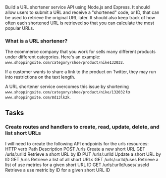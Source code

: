 Build a URL shortener service API using Node.js and Express. It should allow users to submit a URL and receive a "shortened" code, or ID, that can be used to retrieve the original URL later. It should also keep track of how often each shortened URL is retrieved so that you can calculate the most popular URLs.

### What is a URL shortener?
The ecommerce company that you work for sells many different products under different categories. Here's an example: `www.shoppingsite.com/category/shoe/product/nike132032`.

If a customer wants to share a link to the product on Twitter, they may run into restrictions on the text length.

A URL shortener service overcomes this issue by shortening `www.shoppingsite.com/category/shoe/product/nike/132032` to `www.shoppingsite.com/8d13lk2k`.

## Tasks 
### Create routes and handlers to create, read, update, delete, and list short URLs
I will need to create the following API endpoints for the urls resources:
HTTP verb	Path	Description
POST	/urls	Create a new short URL
GET	/urls/:urlId	Retrieve a short URL by ID
PUT	/urls/:urlId	Update a short URL by ID
GET	/urls	Retrieve a list of all short URLs
GET	/urls/:urlId/uses	Retrieve a list of use metrics for a given short URL ID
GET	/urls/:urlId/uses/:useId	Retrieve a use metric by ID for a given short URL ID